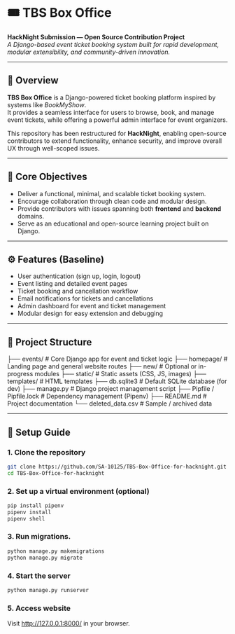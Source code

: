 # 🎟️ TBS Box Office

**HackNight Submission — Open Source Contribution Project**  
*A Django-based event ticket booking system built for rapid development, modular extensibility, and community-driven innovation.*

---

## 🚀 Overview

**TBS Box Office** is a Django-powered ticket booking platform inspired by systems like *BookMyShow*.  
It provides a seamless interface for users to browse, book, and manage event tickets, while offering a powerful admin interface for event organizers.

This repository has been restructured for **HackNight**, enabling open-source contributors to extend functionality, enhance security, and improve overall UX through well-scoped issues.

---

## 🧠 Core Objectives

- Deliver a functional, minimal, and scalable ticket booking system.  
- Encourage collaboration through clean code and modular design.  
- Provide contributors with issues spanning both **frontend** and **backend** domains.  
- Serve as an educational and open-source learning project built on Django.

---

## ⚙️ Features (Baseline)

- User authentication (sign up, login, logout)
- Event listing and detailed event pages
- Ticket booking and cancellation workflow
- Email notifications for tickets and cancellations
- Admin dashboard for event and ticket management
- Modular design for easy extension and debugging

---

## 📁 Project Structure

├── events/ # Core Django app for event and ticket logic
├── homepage/ # Landing page and general website routes
├── new/ # Optional or in-progress modules
├── static/ # Static assets (CSS, JS, images)
├── templates/ # HTML templates
├── db.sqlite3 # Default SQLite database (for dev)
├── manage.py # Django project management script
├── Pipfile / Pipfile.lock # Dependency management (Pipenv)
├── README.md # Project documentation
└── deleted_data.csv # Sample / archived data


---

## 🧰 Setup Guide

### 1. Clone the repository
```bash
git clone https://github.com/SA-10125/TBS-Box-Office-for-hacknight.git
cd TBS-Box-Office-for-hacknight
```
### 2. Set up a virtual environment (optional)
```bash
pip install pipenv
pipenv install
pipenv shell
```
### 3. Run migrations.
```bash
python manage.py makemigrations
python manage.py migrate
```

### 4. Start the server
```bash
python manage.py runserver
```
### 5. Access website
Visit http://127.0.0.1:8000/ in your browser.
